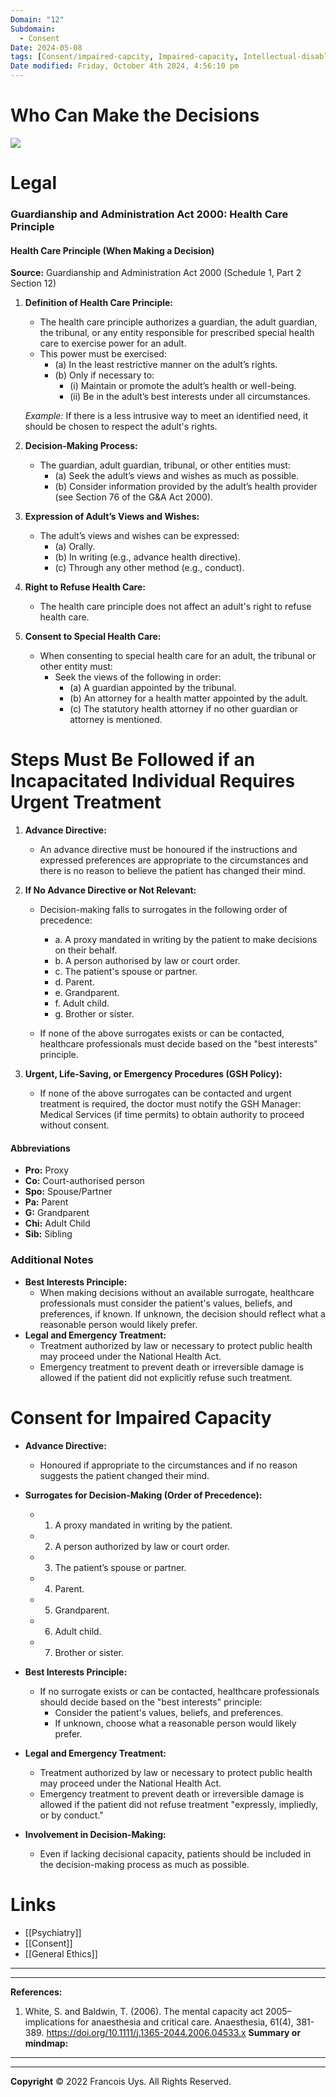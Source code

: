 ```yaml
---
Domain: "12"
Subdomain:
  - Consent
Date: 2024-05-08
tags: [Consent/impaired-capcity, Impaired-capacity, Intellectual-disablity]
Date modified: Friday, October 4th 2024, 4:56:10 pm
---
```


# Who Can Make the Decisions

![](Pasted%20image%2020240314135819.png)

# Legal
### Guardianship and Administration Act 2000: Health Care Principle

#### Health Care Principle (When Making a Decision)

**Source:** Guardianship and Administration Act 2000 (Schedule 1, Part 2 Section 12)

1. **Definition of Health Care Principle:**
	
	- The health care principle authorizes a guardian, the adult guardian, the tribunal, or any entity responsible for prescribed special health care to exercise power for an adult.
	- This power must be exercised:
		- (a) In the least restrictive manner on the adult’s rights.
		- (b) Only if necessary to:
			- (i) Maintain or promote the adult’s health or well-being.
			- (ii) Be in the adult’s best interests under all circumstances.

	_Example:_ If there is a less intrusive way to meet an identified need, it should be chosen to respect the adult's rights.

2. **Decision-Making Process:**
	
	- The guardian, adult guardian, tribunal, or other entities must:
		- (a) Seek the adult’s views and wishes as much as possible.
		- (b) Consider information provided by the adult’s health provider (see Section 76 of the G&A Act 2000).
3. **Expression of Adult’s Views and Wishes:**
	
	- The adult’s views and wishes can be expressed:
		- (a) Orally.
		- (b) In writing (e.g., advance health directive).
		- (c) Through any other method (e.g., conduct).
4. **Right to Refuse Health Care:**
	
	- The health care principle does not affect an adult's right to refuse health care.
5. **Consent to Special Health Care:**
	
	- When consenting to special health care for an adult, the tribunal or other entity must:
		- Seek the views of the following in order:
			- (a) A guardian appointed by the tribunal.
			- (b) An attorney for a health matter appointed by the adult.
			- (c) The statutory health attorney if no other guardian or attorney is mentioned.
# Steps Must Be Followed if an Incapacitated Individual Requires Urgent Treatment
1. **Advance Directive:**
	
	- An advance directive must be honoured if the instructions and expressed preferences are appropriate to the circumstances and there is no reason to believe the patient has changed their mind.
2. **If No Advance Directive or Not Relevant:**
	
	- Decision-making falls to surrogates in the following order of precedence:
		
		- a. A proxy mandated in writing by the patient to make decisions on their behalf.
		- b. A person authorised by law or court order.
		- c. The patient's spouse or partner.
		- d. Parent.
		- e. Grandparent.
		- f. Adult child.
		- g. Brother or sister.
	- If none of the above surrogates exists or can be contacted, healthcare professionals must decide based on the "best interests" principle.
		
3. **Urgent, Life-Saving, or Emergency Procedures (GSH Policy):**
	
	- If none of the above surrogates can be contacted and urgent treatment is required, the doctor must notify the GSH Manager: Medical Services (if time permits) to obtain authority to proceed without consent.

#### Abbreviations

- **Pro:** Proxy
- **Co:** Court-authorised person
- **Spo:** Spouse/Partner
- **Pa:** Parent
- **G:** Grandparent
- **Chi:** Adult Child
- **Sib:** Sibling

### Additional Notes

- **Best Interests Principle:**
	- When making decisions without an available surrogate, healthcare professionals must consider the patient's values, beliefs, and preferences, if known. If unknown, the decision should reflect what a reasonable person would likely prefer.
- **Legal and Emergency Treatment:**
	- Treatment authorized by law or necessary to protect public health may proceed under the National Health Act.
	- Emergency treatment to prevent death or irreversible damage is allowed if the patient did not explicitly refuse such treatment.
# Consent for Impaired Capacity

- **Advance Directive:**
	
	- Honoured if appropriate to the circumstances and if no reason suggests the patient changed their mind.
- **Surrogates for Decision-Making (Order of Precedence):**
	
	- 1. A proxy mandated in writing by the patient.
	- 2. A person authorized by law or court order.
	- 3. The patient’s spouse or partner.
	- 4. Parent.
	- 5. Grandparent.
	- 6. Adult child.
	- 7. Brother or sister.
- **Best Interests Principle:**
	
	- If no surrogate exists or can be contacted, healthcare professionals should decide based on the "best interests" principle:
		- Consider the patient's values, beliefs, and preferences.
		- If unknown, choose what a reasonable person would likely prefer.
- **Legal and Emergency Treatment:**
	
	- Treatment authorized by law or necessary to protect public health may proceed under the National Health Act.
	- Emergency treatment to prevent death or irreversible damage is allowed if the patient did not refuse treatment "expressly, impliedly, or by conduct."
- **Involvement in Decision-Making:**
	
	- Even if lacking decisional capacity, patients should be included in the decision-making process as much as possible.

# Links
- [[Psychiatry]]
- [[Consent]]
- [[General Ethics]]

---

---
**References:**

1. White, S. and Baldwin, T. (2006). The mental capacity act 2005–implications for anaesthesia and critical care. Anaesthesia, 61(4), 381-389. https://doi.org/10.1111/j.1365-2044.2006.04533.x
**Summary or mindmap:**

---------------------------------------------------------------------------------------------


---

**Copyright**
© 2022 Francois Uys. All Rights Reserved.
